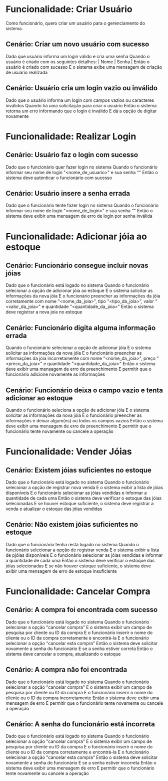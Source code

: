 # Funcionalidade: Criar Usuário

Como funcionário, quero criar um usuário para o gerenciamento do sistema.

## Cenário: Criar um novo usuário com sucesso
Dado que usuário informa um login válido e cria uma senha
Quando o usuário é criado com os seguintes detalhes:
| Nome       | Senha      |
Então o usuário é criado com sucesso
E o sistema exibe uma mensagem de criação de usuário realizada

## Cenário: Usuário cria um login vazio ou inválido
Dado que o usuário informa um login com campos vazios ou caracteres inválidos
Quando há uma solicitação para criar o usuário
Então o sistema retorna um erro informando que o login é inválido
E dá a opção de digitar novamente

# Funcionalidade: Realizar Login

## Cenário: Usuário faz o login com sucesso
Dado que o funcionário quer fazer login no sistema
Quando o funcionário informar seu nome de login "<nome_de_usuario>" e sua senha "<senha>"
Então o sistema deve autenticar o funcionário com sucesso

## Cenário: Usuário insere a senha errada
Dado que o funcionário tente fazer login no sistema
Quando o funcionário informar seu nome de login "<nome_de_login>" e sua senha "<senha>"
Então o sistema deve exibir uma mensagem de erro de login por senha inválida

# Funcionalidade: Adicionar jóia ao estoque

## Cenário: Funcionário consegue incluir novas jóias 
Dado que o funcionário está logado no sistema
Quando o funcionário selecionar a opção de adicionar jóia ao estoque
E o sistema solicitar as informações da nova jóia
E o funcionário preencher as informações da jóia corretamente com nome "<nome_da_joia>", tipo "<tipo_da_joia>", valor "<valor_da_joia>" e quantidade "<quantidade_da_joia>"
Então o sistema deve registrar a nova joia no estoque

## Cenário: Funcionário digita alguma informação errada
Quando o funcionário selecionar a opção de adicionar jóia
E o sistema solicitar as informações da nova jóia
E o funcionário preencher as informações da jóia incorretamente com nome "<nome_da_joia>", preço "<preco_da_joia>" e quantidade "<quantidade_da_joia>"
Então o sistema deve exibir uma mensagem de erro de preenchimento
E permitir que o funcionário adicione novamente as informações

## Cenário: Funcionário deixa o campo vazio e tenta adicionar ao estoque
Quando o funcionário seleciona a opção de adicionar jóia
E o sistema solicitar as informações da nova jóia
E o funcionário preencher as informações e deixar algum(ns) ou todos os campos vazios
Então o sistema deve exibir uma mensagem de erro de preenchimento
E permitir que o funcionário tente novamente ou cancele a operação

# Funcionalidade: Vender Jóias

## Cenário: Existem jóias suficientes no estoque
Dado que o funcionário está logado no sistema
Quando o funcionário selecionar a opção de registrar nova venda
E o sistema exibir a lista de jóias disponíveis
E o funcionário selecionar as jóias vendidas e informar a quantidade de cada uma
Então o sistema deve verificar o estoque das jóias selecionadas
E se houver estoque suficiente, o sistema deve registrar a venda e atualizar o estoque das jóias vendidas

## Cenário: Não existem jóias suficientes no estoque
Dado que o funcionário tenha restá logado no sistema
Quando o funcionário selecionar a opção de registrar venda
E o sistema exibir a lista de pjóias disponíveis
E o funcionário selecionar as jóias vendidas e informar a quantidade de cada uma
Então o sistema deve verificar o estoque das jóias selecionadas
E se não houver estoque suficiente, o sistema deve exibir uma mensagem de erro de estoque insuficiente


# Funcionalidade: Cancelar Compra

## Cenário: A compra foi encontrada com sucesso
Dado que o funcionário está logado no sistema
Quando o funcionário selecionar a opção "cancelar compra"
E o sistema exibir um campo de pesquisa por cliente ou ID da compra
E o funcionário inserir o nome do cliente ou o ID da compra corretamente e encontrá-la
E o funcionário selecionar a opção "cancelar esta compra"
Então o sistema deve solicitar novamente a senha do funcionário
E se a senha estiver correta
Então o sistema deve cancelar a compra, atualizando o estoque

## Cenário: A compra não foi encontrada
Dado que o funcionário está logado no sistema
Quando o funcionário selecionar a opção "cancelar compra"
E o sistema exibir um campo de pesquisa por cliente ou ID da compra
E o funcionário inserir o nome do cliente ou o ID da compra incorretamente
Então o sistema deve exibir uma mensagem de erro
E permitir que o funcionário tente novamente ou cancele a operação

## Cenário: A senha do funcionário está incorreta
Dado que o funcionário está logado no sistema
Quando o funcionário selecionar a opção "cancelar compra"
E o sistema exibir um campo de pesquisa por cliente ou ID da compra
E o funcionário inserir o nome do cliente ou o ID da compra corretamente e encontrá-la
E o funcionário selecionar a opção "cancelar esta compra"
Então o sistema deve solicitar novamente a senha do funcionário
E se a senha estiver incorreta
Então o sistema deve exibir uma mensagem de erro
E permitir que o funcionário tente novamente ou cancele a operação